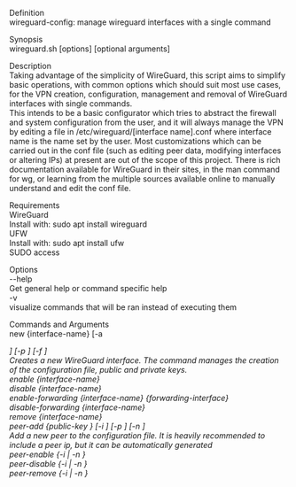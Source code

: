 Definition  
    wireguard-config: manage wireguard interfaces with a single command  

Synopsis  
    wireguard.sh [options] <command> <arguments> [optional arguments]  

Description  
    Taking advantage of the simplicity of WireGuard, this script aims to simplify basic operations, with common options which should suit most use cases, for the VPN creation, configuration, management and removal of WireGuard interfaces with single commands.  
    This intends to be a basic configurator which tries to abstract the firewall and system configuration from the user, and it will always manage the VPN by editing a file in /etc/wireguard/[interface name].conf where interface name is the name set by the user. Most customizations which can be carried out in the conf file (such as editing peer data, modifying interfaces or altering IPs) at present are out of the scope of this project. There is rich documentation available for WireGuard in their sites, in the man command for wg, or learning from the multiple sources available online to manually understand and edit the conf file.  

Requirements  
    WireGuard  
        Install with: sudo apt install wireguard  
    UFW  
        Install with: sudo apt install ufw  
    SUDO access  

Options  
    --help  
        Get general help or command specific help  
    -v  
        visualize commands that will be ran instead of executing them  

Commands and Arguments  
    new {interface-name} [-a <address>] [-p <port>] [-f <forwarding-interface>]  
        Creates a new WireGuard interface. The command manages the creation of the configuration file, public and private keys.  
    enable {interface-name}  
    disable {interface-name}  
    enable-forwarding {interface-name} {forwarding-interface}  
    disable-forwarding {interface-name}  
    remove {interface-name}  
    peer-add {public-key <file or public key>} [-i <peer-ip>] [-p <seconds>] [-n <name or identifier>]  
        Add a new peer to the configuration file. It is heavily recommended to include a peer ip, but it can be automatically generated  
    peer-enable {-i <peer-ip> | -n <name or identifier>}  
    peer-disable {-i <peer-ip> | -n <name or identifier>}  
    peer-remove {-i <peer-ip> | -n <name or identifier>}  
